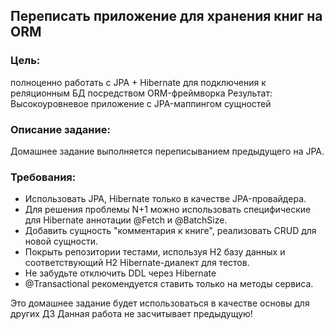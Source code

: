 ## Переписать приложение для хранения книг на ORM

### Цель:
полноценно работать с JPA + Hibernate для подключения к реляционным БД посредством ORM-фреймворка Результат: Высокоуровневое приложение с JPA-маппингом сущностей 

### Описание задание:
Домашнее задание выполняется переписыванием предыдущего на JPA.

### Требования: 
- Использовать JPA, Hibernate только в качестве JPA-провайдера.
- Для решения проблемы N+1 можно использовать специфические для Hibernate аннотации @Fetch и @BatchSize.
- Добавить сущность "комментария к книге", реализовать CRUD для новой сущности.
- Покрыть репозитории тестами, используя H2 базу данных и соответствующий H2 Hibernate-диалект для тестов.
- Не забудьте отключить DDL через Hibernate
- @Transactional рекомендуется ставить только на методы сервиса.

Это домашнее задание будет использоваться в качестве основы для других ДЗ Данная работа не засчитывает предыдущую!

